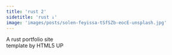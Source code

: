 ```yaml
---
title: 'rust 2'
sidetitle: 'rust ↓'
image: 'images/posts/solen-feyissa-tSfSZb-eocE-unsplash.jpg'
---
```

<p>A rust portfolio site<br />
template by HTML5 UP</p>